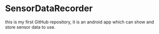 # SensorDataRecorder
this is my first GitHub repository, it is an android app which can show and store sensor data to use.
